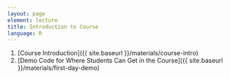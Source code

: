 ```yaml
---
layout: page
element: lecture
title: Introduction to Course
language: R
---
```


1. [Course Introduction]({{ site.baseurl }}/materials/course-intro)
2. [Demo Code for Where Students Can Get in the Course]({{ site.baseurl }}/materials/first-day-demo)